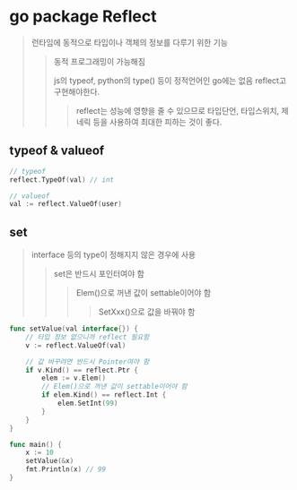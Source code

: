 # go package Reflect

> 런타임에 동적으로 타입이나 객체의 정보를 다루기 위한 기능
>
> > 동적 프로그래밍이 가능해짐
> >
> > js의 typeof, python의 type() 등이 정적언어인 go에는 없음 reflect고 구현해야한다.
> >
> > > reflect는 성능에 영향을 줄 수 있으므로 타입단언, 타입스위치, 제네릭 등을 사용하여 최대한 피하는 것이 좋다.

## typeof & valueof

```go
// typeof
reflect.TypeOf(val) // int

// valueof
val := reflect.ValueOf(user)
```

## set

> interface 등의 type이 정해지지 않은 경우에 사용
>
> > set은 반드시 포인터여야 함
> >
> > > Elem()으로 꺼낸 값이 settable이어야 함
> > >
> > > > SetXxx()으로 값을 바꿔야 함

```go
func setValue(val interface{}) {
	// 타입 정보 없으니까 reflect 필요함
	v := reflect.ValueOf(val)

	// 값 바꾸려면 반드시 Pointer여야 함
	if v.Kind() == reflect.Ptr {
		elem := v.Elem()
        // Elem()으로 꺼낸 값이 settable이어야 함
		if elem.Kind() == reflect.Int {
			elem.SetInt(99)
		}
	}
}

func main() {
	x := 10
	setValue(&x)
	fmt.Println(x) // 99
}
```
